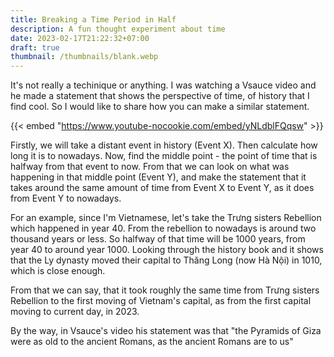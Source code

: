 ```yaml
---
title: Breaking a Time Period in Half
description: A fun thought experiment about time
date: 2023-02-17T21:22:32+07:00
draft: true
thumbnail: /thumbnails/blank.webp
---
```


It's not really a techinique or anything. I was watching a Vsauce video and he made a statement that shows the perspective of time, of history that I find cool. So I would like to share how you can make a similar statement.

{{< embed "https://www.youtube-nocookie.com/embed/yNLdblFQqsw" >}}

Firstly, we will take a distant event in history (Event X). Then calculate how long it is to nowadays. Now, find the middle point - the point of time that is halfway from that event to now. From that we can look on what was happening in that middle point (Event Y), and make the statement that it takes around the same amount of time from Event X to Event Y, as it does from Event Y to nowadays.

For an example, since I'm Vietnamese, let's take the Trưng sisters Rebellion which happened in year 40. From the rebellion to nowadays is around two thousand years or less. So halfway of that time will be 1000 years, from year 40 to around year 1000. Looking through the history book and it shows that the Ly dynasty moved their capital to Thăng Long (now Hà Nội) in 1010, which is close enough.

From that we can say, that it took roughly the same time from Trưng sisters Rebellion to the first moving of Vietnam's capital, as from the first capital moving to current day, in 2023.

By the way, in Vsauce's video his statement was that "the Pyramids of Giza were as old to the ancient Romans, as the ancient Romans are to us"
